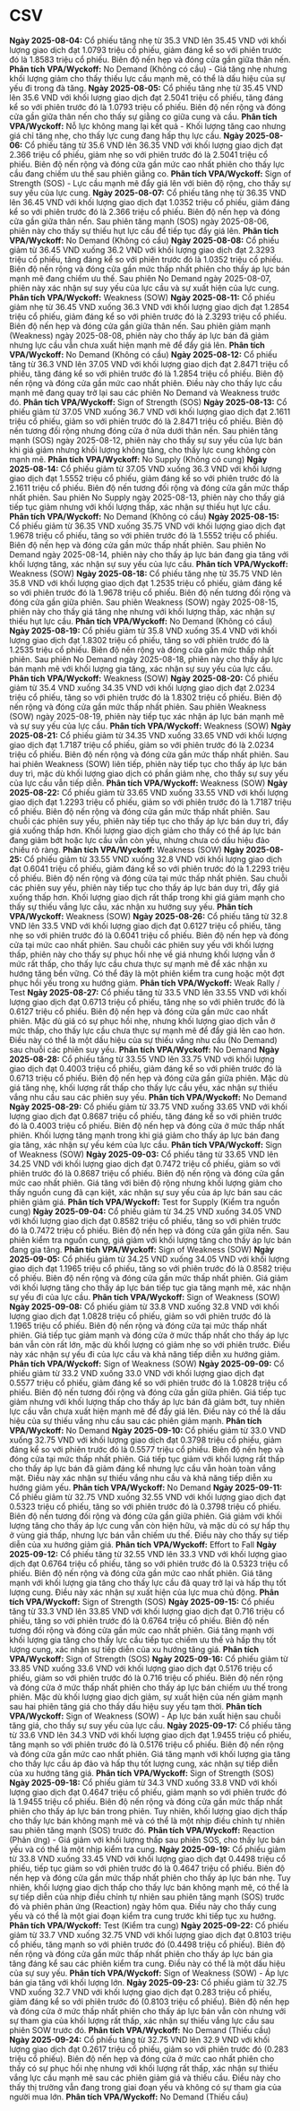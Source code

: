 # CSV

**Ngày 2025-08-04:** Cổ phiếu tăng nhẹ từ 35.3 VND lên 35.45 VND với khối lượng giao dịch đạt 1.0793 triệu cổ phiếu, giảm đáng kể so với phiên trước đó là 1.8583 triệu cổ phiếu. Biên độ nến hẹp và đóng cửa gần giữa thân nến. **Phân tích VPA/Wyckoff:** No Demand (Không có cầu) - Giá tăng nhẹ nhưng khối lượng giảm cho thấy thiếu lực cầu mạnh mẽ, có thể là dấu hiệu của sự yếu đi trong đà tăng.
**Ngày 2025-08-05:** Cổ phiếu tăng nhẹ từ 35.45 VND lên 35.6 VND với khối lượng giao dịch đạt 2.5041 triệu cổ phiếu, tăng đáng kể so với phiên trước đó là 1.0793 triệu cổ phiếu. Biên độ nến rộng và đóng cửa gần giữa thân nến cho thấy sự giằng co giữa cung và cầu. **Phân tích VPA/Wyckoff:** Nỗ lực không mang lại kết quả - Khối lượng tăng cao nhưng giá chỉ tăng nhẹ, cho thấy lực cung đang hấp thụ lực cầu.
**Ngày 2025-08-06:** Cổ phiếu tăng từ 35.6 VND lên 36.35 VND với khối lượng giao dịch đạt 2.366 triệu cổ phiếu, giảm nhẹ so với phiên trước đó là 2.5041 triệu cổ phiếu. Biên độ nến rộng và đóng cửa gần mức cao nhất phiên cho thấy lực cầu đang chiếm ưu thế sau phiên giằng co. **Phân tích VPA/Wyckoff:** Sign of Strength (SOS) - Lực cầu mạnh mẽ đẩy giá lên với biên độ rộng, cho thấy sự suy yếu của lực cung.
**Ngày 2025-08-07:** Cổ phiếu tăng nhẹ từ 36.35 VND lên 36.45 VND với khối lượng giao dịch đạt 1.0352 triệu cổ phiếu, giảm đáng kể so với phiên trước đó là 2.366 triệu cổ phiếu. Biên độ nến hẹp và đóng cửa gần giữa thân nến. Sau phiên tăng mạnh (SOS) ngày 2025-08-06, phiên này cho thấy sự thiếu hụt lực cầu để tiếp tục đẩy giá lên. **Phân tích VPA/Wyckoff:** No Demand (Không có cầu)
**Ngày 2025-08-08:** Cổ phiếu giảm từ 36.45 VND xuống 36.2 VND với khối lượng giao dịch đạt 2.3293 triệu cổ phiếu, tăng đáng kể so với phiên trước đó là 1.0352 triệu cổ phiếu. Biên độ nến rộng và đóng cửa gần mức thấp nhất phiên cho thấy áp lực bán mạnh mẽ đang chiếm ưu thế. Sau phiên No Demand ngày 2025-08-07, phiên này xác nhận sự suy yếu của lực cầu và sự xuất hiện của lực cung. **Phân tích VPA/Wyckoff:** Weakness (SOW)
**Ngày 2025-08-11:** Cổ phiếu giảm nhẹ từ 36.45 VND xuống 36.3 VND với khối lượng giao dịch đạt 1.2854 triệu cổ phiếu, giảm đáng kể so với phiên trước đó là 2.3293 triệu cổ phiếu. Biên độ nến hẹp và đóng cửa gần giữa thân nến. Sau phiên giảm mạnh (Weakness) ngày 2025-08-08, phiên này cho thấy áp lực bán đã giảm nhưng lực cầu vẫn chưa xuất hiện mạnh mẽ để đẩy giá lên. **Phân tích VPA/Wyckoff:** No Demand (Không có cầu)
**Ngày 2025-08-12:** Cổ phiếu tăng từ 36.3 VND lên 37.05 VND với khối lượng giao dịch đạt 2.8471 triệu cổ phiếu, tăng đáng kể so với phiên trước đó là 1.2854 triệu cổ phiếu. Biên độ nến rộng và đóng cửa gần mức cao nhất phiên. Điều này cho thấy lực cầu mạnh mẽ đang quay trở lại sau các phiên No Demand và Weakness trước đó. **Phân tích VPA/Wyckoff:** Sign of Strength (SOS)
**Ngày 2025-08-13:** Cổ phiếu giảm từ 37.05 VND xuống 36.7 VND với khối lượng giao dịch đạt 2.1611 triệu cổ phiếu, giảm so với phiên trước đó là 2.8471 triệu cổ phiếu. Biên độ nến tương đối rộng nhưng đóng cửa ở nửa dưới thân nến. Sau phiên tăng mạnh (SOS) ngày 2025-08-12, phiên này cho thấy sự suy yếu của lực bán khi giá giảm nhưng khối lượng không tăng, cho thấy lực cung không còn mạnh mẽ. **Phân tích VPA/Wyckoff:** No Supply (Không có cung)
**Ngày 2025-08-14:** Cổ phiếu giảm từ 37.05 VND xuống 36.3 VND với khối lượng giao dịch đạt 1.5552 triệu cổ phiếu, giảm đáng kể so với phiên trước đó là 2.1611 triệu cổ phiếu. Biên độ nến tương đối rộng và đóng cửa gần mức thấp nhất phiên. Sau phiên No Supply ngày 2025-08-13, phiên này cho thấy giá tiếp tục giảm nhưng với khối lượng thấp, xác nhận sự thiếu hụt lực cầu. **Phân tích VPA/Wyckoff:** No Demand (Không có cầu)
**Ngày 2025-08-15:** Cổ phiếu giảm từ 36.35 VND xuống 35.75 VND với khối lượng giao dịch đạt 1.9678 triệu cổ phiếu, tăng so với phiên trước đó là 1.5552 triệu cổ phiếu. Biên độ nến hẹp và đóng cửa gần mức thấp nhất phiên. Sau phiên No Demand ngày 2025-08-14, phiên này cho thấy áp lực bán đang gia tăng với khối lượng tăng, xác nhận sự suy yếu của lực cầu. **Phân tích VPA/Wyckoff:** Weakness (SOW)
**Ngày 2025-08-18:** Cổ phiếu tăng nhẹ từ 35.75 VND lên 35.8 VND với khối lượng giao dịch đạt 1.2535 triệu cổ phiếu, giảm đáng kể so với phiên trước đó là 1.9678 triệu cổ phiếu. Biên độ nến tương đối rộng và đóng cửa gần giữa phiên. Sau phiên Weakness (SOW) ngày 2025-08-15, phiên này cho thấy giá tăng nhẹ nhưng với khối lượng thấp, xác nhận sự thiếu hụt lực cầu. **Phân tích VPA/Wyckoff:** No Demand (Không có cầu)
**Ngày 2025-08-19:** Cổ phiếu giảm từ 35.8 VND xuống 35.4 VND với khối lượng giao dịch đạt 1.8302 triệu cổ phiếu, tăng so với phiên trước đó là 1.2535 triệu cổ phiếu. Biên độ nến rộng và đóng cửa gần mức thấp nhất phiên. Sau phiên No Demand ngày 2025-08-18, phiên này cho thấy áp lực bán mạnh mẽ với khối lượng gia tăng, xác nhận sự suy yếu của lực cầu. **Phân tích VPA/Wyckoff:** Weakness (SOW)
**Ngày 2025-08-20:** Cổ phiếu giảm từ 35.4 VND xuống 34.35 VND với khối lượng giao dịch đạt 2.0234 triệu cổ phiếu, tăng so với phiên trước đó là 1.8302 triệu cổ phiếu. Biên độ nến rộng và đóng cửa gần mức thấp nhất phiên. Sau phiên Weakness (SOW) ngày 2025-08-19, phiên này tiếp tục xác nhận áp lực bán mạnh mẽ và sự suy yếu của lực cầu. **Phân tích VPA/Wyckoff:** Weakness (SOW)
**Ngày 2025-08-21:** Cổ phiếu giảm từ 34.35 VND xuống 33.65 VND với khối lượng giao dịch đạt 1.7187 triệu cổ phiếu, giảm so với phiên trước đó là 2.0234 triệu cổ phiếu. Biên độ nến rộng và đóng cửa gần mức thấp nhất phiên. Sau hai phiên Weakness (SOW) liên tiếp, phiên này tiếp tục cho thấy áp lực bán duy trì, mặc dù khối lượng giao dịch có phần giảm nhẹ, cho thấy sự suy yếu của lực cầu vẫn tiếp diễn. **Phân tích VPA/Wyckoff:** Weakness (SOW)
**Ngày 2025-08-22:** Cổ phiếu giảm từ 33.65 VND xuống 33.55 VND với khối lượng giao dịch đạt 1.2293 triệu cổ phiếu, giảm so với phiên trước đó là 1.7187 triệu cổ phiếu. Biên độ nến rộng và đóng cửa gần mức thấp nhất phiên. Sau chuỗi các phiên suy yếu, phiên này tiếp tục cho thấy áp lực bán duy trì, đẩy giá xuống thấp hơn. Khối lượng giao dịch giảm cho thấy có thể áp lực bán đang giảm bớt hoặc lực cầu vẫn còn yếu, nhưng chưa có dấu hiệu đảo chiều rõ ràng. **Phân tích VPA/Wyckoff:** Weakness (SOW)
**Ngày 2025-08-25:** Cổ phiếu giảm từ 33.55 VND xuống 32.8 VND với khối lượng giao dịch đạt 0.6041 triệu cổ phiếu, giảm đáng kể so với phiên trước đó là 1.2293 triệu cổ phiếu. Biên độ nến rộng và đóng cửa tại mức thấp nhất phiên. Sau chuỗi các phiên suy yếu, phiên này tiếp tục cho thấy áp lực bán duy trì, đẩy giá xuống thấp hơn. Khối lượng giao dịch rất thấp trong khi giá giảm mạnh cho thấy sự thiếu vắng lực cầu, xác nhận xu hướng suy yếu. **Phân tích VPA/Wyckoff:** Weakness (SOW)
**Ngày 2025-08-26:** Cổ phiếu tăng từ 32.8 VND lên 33.5 VND với khối lượng giao dịch đạt 0.6127 triệu cổ phiếu, tăng nhẹ so với phiên trước đó là 0.6041 triệu cổ phiếu. Biên độ nến hẹp và đóng cửa tại mức cao nhất phiên. Sau chuỗi các phiên suy yếu với khối lượng thấp, phiên này cho thấy sự phục hồi nhẹ về giá nhưng khối lượng vẫn ở mức rất thấp, cho thấy lực cầu chưa thực sự mạnh mẽ để xác nhận xu hướng tăng bền vững. Có thể đây là một phiên kiểm tra cung hoặc một đợt phục hồi yếu trong xu hướng giảm. **Phân tích VPA/Wyckoff:** Weak Rally / Test
**Ngày 2025-08-27:** Cổ phiếu tăng từ 33.5 VND lên 33.55 VND với khối lượng giao dịch đạt 0.6713 triệu cổ phiếu, tăng nhẹ so với phiên trước đó là 0.6127 triệu cổ phiếu. Biên độ nến hẹp và đóng cửa gần mức cao nhất phiên. Mặc dù giá có sự phục hồi nhẹ, nhưng khối lượng giao dịch vẫn ở mức thấp, cho thấy lực cầu chưa thực sự mạnh mẽ để đẩy giá lên cao hơn. Điều này có thể là một dấu hiệu của sự thiếu vắng nhu cầu (No Demand) sau chuỗi các phiên suy yếu. **Phân tích VPA/Wyckoff:** No Demand
**Ngày 2025-08-28:** Cổ phiếu tăng từ 33.55 VND lên 33.75 VND với khối lượng giao dịch đạt 0.4003 triệu cổ phiếu, giảm đáng kể so với phiên trước đó là 0.6713 triệu cổ phiếu. Biên độ nến hẹp và đóng cửa gần giữa phiên. Mặc dù giá tăng nhẹ, khối lượng rất thấp cho thấy lực cầu yếu, xác nhận sự thiếu vắng nhu cầu sau các phiên suy yếu. **Phân tích VPA/Wyckoff:** No Demand
**Ngày 2025-08-29:** Cổ phiếu giảm từ 33.75 VND xuống 33.65 VND với khối lượng giao dịch đạt 0.8687 triệu cổ phiếu, tăng đáng kể so với phiên trước đó là 0.4003 triệu cổ phiếu. Biên độ nến hẹp và đóng cửa ở mức thấp nhất phiên. Khối lượng tăng mạnh trong khi giá giảm cho thấy áp lực bán đang gia tăng, xác nhận sự yếu kém của lực cầu. **Phân tích VPA/Wyckoff:** Sign of Weakness (SOW)
**Ngày 2025-09-03:** Cổ phiếu tăng từ 33.65 VND lên 34.25 VND với khối lượng giao dịch đạt 0.7472 triệu cổ phiếu, giảm so với phiên trước đó là 0.8687 triệu cổ phiếu. Biên độ nến rộng và đóng cửa gần mức cao nhất phiên. Giá tăng với biên độ rộng nhưng khối lượng giảm cho thấy nguồn cung đã cạn kiệt, xác nhận sự suy yếu của áp lực bán sau các phiên giảm giá. **Phân tích VPA/Wyckoff:** Test for Supply (Kiểm tra nguồn cung)
**Ngày 2025-09-04:** Cổ phiếu giảm từ 34.25 VND xuống 34.05 VND với khối lượng giao dịch đạt 0.8582 triệu cổ phiếu, tăng so với phiên trước đó là 0.7472 triệu cổ phiếu. Biên độ nến hẹp và đóng cửa gần giữa nến. Sau phiên kiểm tra nguồn cung, giá giảm với khối lượng tăng cho thấy áp lực bán đang gia tăng. **Phân tích VPA/Wyckoff:** Sign of Weakness (SOW)
**Ngày 2025-09-05:** Cổ phiếu giảm từ 34.25 VND xuống 34.05 VND với khối lượng giao dịch đạt 1.1965 triệu cổ phiếu, tăng so với phiên trước đó là 0.8582 triệu cổ phiếu. Biên độ nến rộng và đóng cửa gần mức thấp nhất phiên. Giá giảm với khối lượng tăng cho thấy áp lực bán tiếp tục gia tăng mạnh mẽ, xác nhận sự yếu đi của lực cầu. **Phân tích VPA/Wyckoff:** Sign of Weakness (SOW)
**Ngày 2025-09-08:** Cổ phiếu giảm từ 33.8 VND xuống 32.8 VND với khối lượng giao dịch đạt 1.0828 triệu cổ phiếu, giảm so với phiên trước đó là 1.1965 triệu cổ phiếu. Biên độ nến rộng và đóng cửa tại mức thấp nhất phiên. Giá tiếp tục giảm mạnh và đóng cửa ở mức thấp nhất cho thấy áp lực bán vẫn còn rất lớn, mặc dù khối lượng có giảm nhẹ so với phiên trước. Điều này xác nhận sự yếu đi của lực cầu và khả năng tiếp diễn xu hướng giảm. **Phân tích VPA/Wyckoff:** Sign of Weakness (SOW)
**Ngày 2025-09-09:** Cổ phiếu giảm từ 33.2 VND xuống 33.0 VND với khối lượng giao dịch đạt 0.5577 triệu cổ phiếu, giảm đáng kể so với phiên trước đó là 1.0828 triệu cổ phiếu. Biên độ nến tương đối rộng và đóng cửa gần giữa phiên. Giá tiếp tục giảm nhưng với khối lượng thấp cho thấy áp lực bán đã giảm bớt, tuy nhiên lực cầu vẫn chưa xuất hiện mạnh mẽ để đẩy giá lên. Điều này có thể là dấu hiệu của sự thiếu vắng nhu cầu sau các phiên giảm mạnh. **Phân tích VPA/Wyckoff:** No Demand
**Ngày 2025-09-10:** Cổ phiếu giảm từ 33.0 VND xuống 32.75 VND với khối lượng giao dịch đạt 0.3798 triệu cổ phiếu, giảm đáng kể so với phiên trước đó là 0.5577 triệu cổ phiếu. Biên độ nến hẹp và đóng cửa tại mức thấp nhất phiên. Giá tiếp tục giảm với khối lượng rất thấp cho thấy áp lực bán đã giảm đáng kể nhưng lực cầu vẫn hoàn toàn vắng mặt. Điều này xác nhận sự thiếu vắng nhu cầu và khả năng tiếp diễn xu hướng giảm yếu. **Phân tích VPA/Wyckoff:** No Demand
**Ngày 2025-09-11:** Cổ phiếu giảm từ 32.75 VND xuống 32.55 VND với khối lượng giao dịch đạt 0.5323 triệu cổ phiếu, tăng so với phiên trước đó là 0.3798 triệu cổ phiếu. Biên độ nến tương đối rộng và đóng cửa gần giữa phiên. Giá giảm với khối lượng tăng cho thấy áp lực cung vẫn còn hiện hữu, và mặc dù có sự hấp thụ ở vùng giá thấp, nhưng lực bán vẫn chiếm ưu thế. Điều này cho thấy sự tiếp diễn của xu hướng giảm giá. **Phân tích VPA/Wyckoff:** Effort to Fall
**Ngày 2025-09-12:** Cổ phiếu tăng từ 32.55 VND lên 33.3 VND với khối lượng giao dịch đạt 0.6764 triệu cổ phiếu, tăng so với phiên trước đó là 0.5323 triệu cổ phiếu. Biên độ nến rộng và đóng cửa gần mức cao nhất phiên. Giá tăng mạnh với khối lượng gia tăng cho thấy lực cầu đã quay trở lại và hấp thụ tốt lượng cung. Điều này xác nhận sự xuất hiện của lực mua chủ động. **Phân tích VPA/Wyckoff:** Sign of Strength (SOS)
**Ngày 2025-09-15:** Cổ phiếu tăng từ 33.3 VND lên 33.85 VND với khối lượng giao dịch đạt 0.716 triệu cổ phiếu, tăng so với phiên trước đó là 0.6764 triệu cổ phiếu. Biên độ nến tương đối rộng và đóng cửa gần mức cao nhất phiên. Giá tăng mạnh với khối lượng gia tăng cho thấy lực cầu tiếp tục chiếm ưu thế và hấp thụ tốt lượng cung, xác nhận sự tiếp diễn của xu hướng tăng giá. **Phân tích VPA/Wyckoff:** Sign of Strength (SOS)
**Ngày 2025-09-16:** Cổ phiếu giảm từ 33.85 VND xuống 33.6 VND với khối lượng giao dịch đạt 0.5176 triệu cổ phiếu, giảm so với phiên trước đó là 0.716 triệu cổ phiếu. Biên độ nến rộng và đóng cửa ở mức thấp nhất phiên cho thấy áp lực bán chiếm ưu thế trong phiên. Mặc dù khối lượng giao dịch giảm, sự xuất hiện của nến giảm mạnh sau hai phiên tăng giá cho thấy dấu hiệu suy yếu tạm thời. **Phân tích VPA/Wyckoff:** Sign of Weakness (SOW) - Áp lực bán xuất hiện sau chuỗi tăng giá, cho thấy sự suy yếu của lực cầu.
**Ngày 2025-09-17:** Cổ phiếu tăng từ 33.6 VND lên 34.3 VND với khối lượng giao dịch đạt 1.9455 triệu cổ phiếu, tăng mạnh so với phiên trước đó là 0.5176 triệu cổ phiếu. Biên độ nến rộng và đóng cửa gần mức cao nhất phiên. Giá tăng mạnh với khối lượng gia tăng cho thấy lực cầu áp đảo và hấp thụ tốt lượng cung, xác nhận sự tiếp diễn của xu hướng tăng giá. **Phân tích VPA/Wyckoff:** Sign of Strength (SOS)
**Ngày 2025-09-18:** Cổ phiếu giảm từ 34.3 VND xuống 33.8 VND với khối lượng giao dịch đạt 0.4647 triệu cổ phiếu, giảm mạnh so với phiên trước đó là 1.9455 triệu cổ phiếu. Biên độ nến rộng và đóng cửa gần mức thấp nhất phiên cho thấy áp lực bán trong phiên. Tuy nhiên, khối lượng giao dịch thấp cho thấy lực bán không mạnh mẽ và có thể là một nhịp điều chỉnh tự nhiên sau phiên tăng mạnh (SOS) trước đó. **Phân tích VPA/Wyckoff:** Reaction (Phản ứng) - Giá giảm với khối lượng thấp sau phiên SOS, cho thấy lực bán yếu và có thể là một nhịp kiểm tra cung.
**Ngày 2025-09-19:** Cổ phiếu giảm từ 33.8 VND xuống 33.45 VND với khối lượng giao dịch đạt 0.4498 triệu cổ phiếu, tiếp tục giảm so với phiên trước đó là 0.4647 triệu cổ phiếu. Biên độ nến hẹp và đóng cửa gần mức thấp nhất phiên cho thấy áp lực bán nhẹ. Tuy nhiên, khối lượng giao dịch thấp cho thấy lực bán không mạnh mẽ, có thể là sự tiếp diễn của nhịp điều chỉnh tự nhiên sau phiên tăng mạnh (SOS) trước đó và phiên phản ứng (Reaction) ngày hôm qua. Điều này cho thấy cung yếu và có thể là một giai đoạn kiểm tra cung trước khi tiếp tục xu hướng. **Phân tích VPA/Wyckoff:** Test (Kiểm tra cung)
**Ngày 2025-09-22:** Cổ phiếu giảm từ 33.7 VND xuống 32.75 VND với khối lượng giao dịch đạt 0.8103 triệu cổ phiếu, tăng mạnh so với phiên trước đó (0.4498 triệu cổ phiếu). Biên độ nến rộng và đóng cửa gần mức thấp nhất phiên cho thấy áp lực bán gia tăng đáng kể sau các phiên kiểm tra cung. Điều này có thể là một dấu hiệu của sự suy yếu. **Phân tích VPA/Wyckoff:** Sign of Weakness (SOW) - Áp lực bán gia tăng với khối lượng lớn.
**Ngày 2025-09-23:** Cổ phiếu giảm từ 32.75 VND xuống 32.7 VND với khối lượng giao dịch đạt 0.283 triệu cổ phiếu, giảm đáng kể so với phiên trước đó (0.8103 triệu cổ phiếu). Biên độ nến hẹp và đóng cửa ở mức thấp nhất phiên cho thấy áp lực bán vẫn còn nhưng với sự tham gia của khối lượng rất thấp, xác nhận sự thiếu vắng lực cầu sau phiên SOW trước đó. **Phân tích VPA/Wyckoff:** No Demand (Thiếu cầu)
**Ngày 2025-09-24:** Cổ phiếu tăng từ 32.75 VND lên 32.9 VND với khối lượng giao dịch đạt 0.2617 triệu cổ phiếu, giảm so với phiên trước đó (0.283 triệu cổ phiếu). Biên độ nến hẹp và đóng cửa ở mức cao nhất phiên cho thấy có sự phục hồi nhẹ nhưng với khối lượng rất thấp, xác nhận sự thiếu vắng lực cầu mạnh mẽ sau các phiên giảm giá và thiếu cầu. Điều này cho thấy thị trường vẫn đang trong giai đoạn yếu và không có sự tham gia của người mua lớn. **Phân tích VPA/Wyckoff:** No Demand (Thiếu cầu)
